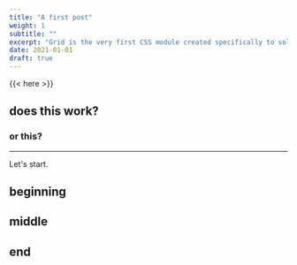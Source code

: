 ```yaml
---
title: "A first post"
weight: 1
subtitle: ""
excerpt: "Grid is the very first CSS module created specifically to solve the layout problems we’ve all been hacking our way around for as long as we’ve been making websites."
date: 2021-01-01
draft: true
---
```


{{< here >}}


## does this work?

### or this?

---

Let's start.

## beginning

## middle

## end